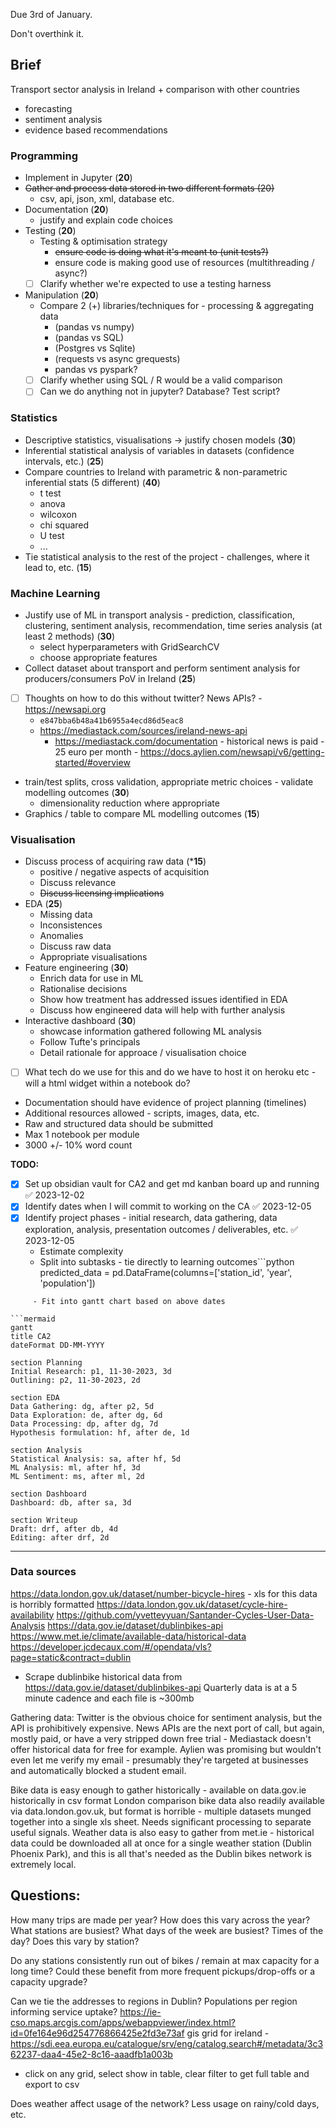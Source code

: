 Due 3rd of January.

Don't overthink it.

## Brief
Transport sector analysis in Ireland + comparison with other countries

- forecasting
- sentiment analysis
- evidence based recommendations

### Programming

- Implement in Jupyter (**20**)
- ~~Gather and process data stored in two different formats (20)~~
	- csv, api, json, xml, database etc.
- Documentation (**20**)
	- justify and explain code choices
- Testing (**20**)
	- Testing & optimisation strategy 
		- ~~ensure code is doing what it's meant to (unit tests?)~~
		- ensure code is making good use of resources (multithreading / async?)
  - [ ] Clarify whether we're expected to use a testing harness
- Manipulation (**20**)
	- Compare 2 (+) libraries/techniques for  - processing & aggregating data 
		- (pandas vs numpy) 
		- (pandas vs SQL)
		- (Postgres vs Sqlite)
		- (requests vs async grequests)
		- pandas vs pyspark?
  - [ ] Clarify whether using SQL / R would be a valid comparison
  - [ ] Can we do anything not in jupyter? Database? Test script?
### Statistics

- Descriptive statistics, visualisations -> justify chosen models (**30**)
- Inferential statistical analysis of variables in datasets (confidence intervals, etc.) (**25**)
- Compare countries to Ireland with parametric & non-parametric inferential stats (5 different) (**40**)
	- t test
	- anova
	- wilcoxon
	- chi squared
	- U test
	- ...
 - Tie statistical analysis to the rest of the project - challenges, where it lead to, etc. (**15**)

### Machine Learning
- Justify use of ML in transport analysis - prediction, classification, clustering, sentiment analysis, recommendation, time series analysis (at least 2 methods) (**30**)
	- select hyperparameters with GridSearchCV
	- choose appropriate features
- Collect dataset about transport and perform sentiment analysis for producers/consumers PoV in Ireland (**25**)
- [ ] Thoughts on how to do this without twitter? News APIs?
		- https://newsapi.org
	- `e847bba6b48a41b6955a4ecd86d5eac8`
	 - https://mediastack.com/sources/ireland-news-api
		  - https://mediastack.com/documentation - historical news is paid - 25 euro per month
	  - https://docs.aylien.com/newsapi/v6/getting-started/#overview
- train/test splits, cross validation, appropriate metric choices -  validate modelling outcomes (**30**)
	- dimensionality reduction where appropriate
 - Graphics / table to compare ML modelling outcomes (**15**)

### Visualisation
- Discuss process of acquiring raw data (***15**)
	- positive / negative aspects of acquisition
	- Discuss relevance
	- ~~Discuss licensing implications~~
- EDA (**25**)
	- Missing data
	- Inconsistences
	- Anomalies
	- Discuss raw data 
	- Appropriate visualisations
- Feature engineering (**30**)
	- Enrich data for use in ML
	- Rationalise decisions
	- Show how treatment has addressed issues identified in EDA
	- Discuss how engineered data will help with further analysis
- Interactive dashboard (**30**)
	- showcase information gathered following ML analysis
	- Follow Tufte's principals
	- Detail rationale for approace / visualisation choice
 - [ ] What tech do we use for this and do we have to host it on heroku etc - will a html widget within a notebook do?

- Documentation should have evidence of project planning (timelines)
- Additional resources allowed - scripts, images, data, etc.
- Raw and structured data should be submitted 
- Max 1 notebook per module
- 3000 +/- 10% word count


 __TODO:__ 
 - [x] Set up obsidian vault for CA2 and get md kanban board up and running ✅ 2023-12-02
 - [x] Identify dates when I will commit to working on the CA ✅ 2023-12-05
 - [x] Identify project phases - initial research, data gathering, data exploration, analysis, presentation outcomes / deliverables, etc. ✅ 2023-12-05
	 - Estimate complexity
	 - Split into subtasks - tie directly to learning outcomes```python
predicted_data = pd.DataFrame(columns=['station_id', 'year', 'population'])
```
	 - Fit into gantt chart based on above dates

```mermaid
gantt 
title CA2
dateFormat DD-MM-YYYY

section Planning
Initial Research: p1, 11-30-2023, 3d
Outlining: p2, 11-30-2023, 2d 

section EDA
Data Gathering: dg, after p2, 5d
Data Exploration: de, after dg, 6d
Data Processing: dp, after dg, 7d
Hypothesis formulation: hf, after de, 1d

section Analysis
Statistical Analysis: sa, after hf, 5d
ML Analysis: ml, after hf, 3d
ML Sentiment: ms, after ml, 2d

section Dashboard
Dashboard: db, after sa, 3d

section Writeup
Draft: drf, after db, 4d
Editing: after drf, 2d

```

---
### Data sources
https://data.london.gov.uk/dataset/number-bicycle-hires - xls for this data is horribly formatted
https://data.london.gov.uk/dataset/cycle-hire-availability
https://github.com/yvetteyyuan/Santander-Cycles-User-Data-Analysis
https://data.gov.ie/dataset/dublinbikes-api
https://www.met.ie/climate/available-data/historical-data
https://developer.jcdecaux.com/#/opendata/vls?page=static&contract=dublin

- Scrape dublinbike historical data from https://data.gov.ie/dataset/dublinbikes-api
Quarterly data is at a 5 minute cadence and each file is ~300mb


Gathering data:
Twitter is the obvious choice for sentiment analysis, but the API is prohibitively expensive. 
News APIs are the next port of call, but again, mostly paid, or have a very stripped down free trial - Mediastack doesn't offer historical data for free for example.
Aylien was promising but wouldn't even let me verify my email - presumably they're targeted at businesses and automatically blocked a student email.

Bike data is easy enough to gather historically - available on data.gov.ie historically in csv format 
London comparison bike data also readily available via data.london.gov.uk, but format is horrible - multiple datasets munged together into a single xls sheet. Needs significant processing to separate useful signals.
Weather data is also easy to gather from met.ie - historical data could be downloaded all at once for a single weather station (Dublin Phoenix Park), and this is all that's needed as the Dublin bikes network is extremely local.


## Questions:

How many trips are made per year?
How does this vary across the year?
What stations are busiest?
What days of the week are busiest? Times of the day? Does this vary by station?

Do any stations consistently run out of bikes / remain at max capacity for a long time? Could these benefit from more frequent pickups/drop-offs or a capacity upgrade?

Can we tie the addresses to regions in Dublin? Populations per region informing service uptake? https://ie-cso.maps.arcgis.com/apps/webappviewer/index.html?id=0fe164e96d254776866425e2fd3e73af
gis grid for ireland - https://sdi.eea.europa.eu/catalogue/srv/eng/catalog.search#/metadata/3c362237-daa4-45e2-8c16-aaadfb1a003b
- click on any grid, select show in table, clear filter to get full table and export to csv

Does weather affect usage of the network? Less usage on rainy/cold days, etc.

